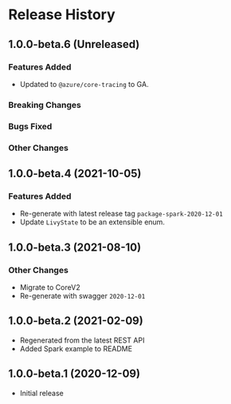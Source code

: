 # Release History

## 1.0.0-beta.6 (Unreleased)

### Features Added

- Updated to `@azure/core-tracing` to GA.

### Breaking Changes

### Bugs Fixed

### Other Changes

## 1.0.0-beta.4 (2021-10-05)

### Features Added

- Re-generate with latest release tag `package-spark-2020-12-01`
- Update `LivyState` to be an extensible enum.

## 1.0.0-beta.3 (2021-08-10)

### Other Changes

- Migrate to CoreV2
- Re-generate with swagger `2020-12-01`

## 1.0.0-beta.2 (2021-02-09)

- Regenerated from the latest REST API
- Added Spark example to README

## 1.0.0-beta.1 (2020-12-09)

- Initial release

